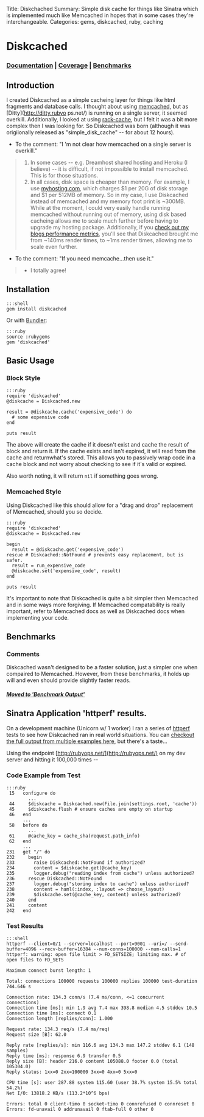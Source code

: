 Title: Diskchached
Summary: Simple disk cache for things like Sinatra which is implemented much like Memcached in hopes that in some cases they're interchangeable.
Categories: gems, diskcached, ruby, caching

# Diskcached

### [Documentation](http://rubyops.github.com/diskcached/doc/Diskcached.html) | [Coverage](http://rubyops.github.com/diskcached/coverage/index.html#_AllFiles) | [Benchmarks](https://github.com/rubyops/diskcached/wiki/Benchmark-Output)

## Introduction

I created Diskcached as a simple cacheing layer for things like html fragments and database calls. I thought about using [memcached](http://memcached.org/), but as [Ditty](http://ditty.rubyo
ps.net/) is running on a single server, it seemed overkill. Additionally, I looked at using [rack-cache](http://rtomayko.github.com/rack-cache/), but I felt it was a bit more complex then I was looking for. So Diskcached was born (although it was origiionally released as "simple\_disk\_cache" -- for about 12 hours).

* To the comment: "I 'm not clear how memcached on a single server is overkill."
>  1. In some cases -- e.g. Dreamhost shared hosting and Heroku (I believe) -- it is difficult, if not impossible to install memcached. This is for those situations.
>  1. In all cases, disk space is cheaper than memory. For example, I use [myhosting.com](http://myhosting.com), which charges $1 per 20G of disk storage and $1 per 512MB of memory. So in my case, I use Diskcached instead of memcached and my memory foot print is ~300MB. While at the moment, I could very easily handle running memcached without running out of memory, using disk based cacheing allows me to scale much further before having to upgrade my hosting package. Additionally, if you [check out my blogs performance metrics](https://github.com/jmervine/ditty/wiki/Performance), you'll see that Diskcached brought me from ~140ms render times, to ~1ms render times, allowing me to scale even further.

* To the comment: "If you need memcache...then use it."
>  * I totally agree!

## Installation

    :::shell
    gem install diskcached

Or with [Bundler](/tag/bundler):

    :::ruby
    source :rubygems
    gem 'diskcached'

## Basic Usage

### Block Style

    :::ruby
    require 'diskcached'
    @diskcache = Diskcached.new

    result = @diskcache.cache('expensive_code') do 
      # some expensive code
    end

    puts result

The above will create the cache if it doesn't exist and cache the result of block and return it. If the cache exists and isn't expired, it will read from the cache and returnwhat's stored. This allows you to passively wrap code in a cache block and not worry about checking to see if it's valid or expired. 

Also worth noting, it will return `nil` if something goes wrong.

### Memcached Style

Using Diskcached like this should allow for a "drag and drop" replacement of Memcached, should you so decide.

    :::ruby
    require 'diskcached'
    @diskcache = Diskcached.new

    begin
      result = @diskcache.get('expensive_code')
    rescue # Diskcached::NotFound # prevents easy replacement, but is safer.
      result = run_expensive_code
      @diskcache.set('expensive_code', result)
    end

    puts result

It's important to note that Diskcached is quite a bit simpler then Memcached and in some ways more forgiving. If Memcached compatability is really important, refer to Memcached docs as well as Diskcached docs when implementing your code.

## Benchmarks

### Comments

Diskcached wasn't designed to be a faster solution, just a simpler
one when compaired to Memcached. However, from these benchmarks,
it holds up will and even should provide slightly faster reads.

##### [Moved to 'Benchmark Output'](https://github.com/rubyops/diskcached/wiki/Benchmark-Output)

## Sinatra Application 'httperf' results.

On a development machine (Unicorn w/ 1 worker) I ran a series of [httperf](http://www.hpl.hp.com/research/linux/httperf/) tests to see how Diskcached ran in real world situations. You can [checkout the full output from multiple examples here](https://gist.github.com/3062334), but there's a taste...

Using the endpoint [http://rubyops.net/](http://rubyops.net/) on my dev server and hitting it 100,000 times --

### Code Example from Test

    :::ruby
     15   configure do
            ...
     44     $diskcache = Diskcached.new(File.join(settings.root, 'cache'))
     45     $diskcache.flush # ensure caches are empty on startup
     46   end
          ...
     58   before do
            ...
     61     @cache_key = cache_sha(request.path_info)
     62   end
          ...
    231   get "/" do
    232     begin
    233       raise Diskcached::NotFound if authorized?
    234       content = $diskcache.get(@cache_key)
    235       logger.debug("reading index from cache") unless authorized?
    236     rescue Diskcached::NotFound
    237       logger.debug("storing index to cache") unless authorized?
    238       content = haml(:index, :layout => choose_layout)
    239       $diskcache.set(@cache_key, content) unless authorized?
    240     end
    241     content
    242   end

### Test Results

    :::shell
    httperf --client=0/1 --server=localhost --port=9001 --uri=/ --send-buffer=4096 --recv-buffer=16384 --num-conns=100000 --num-calls=1
    httperf: warning: open file limit > FD_SETSIZE; limiting max. # of open files to FD_SETS

    Maximum connect burst length: 1

    Total: connections 100000 requests 100000 replies 100000 test-duration 744.646 s

    Connection rate: 134.3 conn/s (7.4 ms/conn, <=1 concurrent connections)
    Connection time [ms]: min 1.9 avg 7.4 max 398.8 median 4.5 stddev 10.5
    Connection time [ms]: connect 0.1
    Connection length [replies/conn]: 1.000

    Request rate: 134.3 req/s (7.4 ms/req)
    Request size [B]: 62.0

    Reply rate [replies/s]: min 116.6 avg 134.3 max 147.2 stddev 6.1 (148 samples)
    Reply time [ms]: response 6.9 transfer 0.5
    Reply size [B]: header 216.0 content 105088.0 footer 0.0 (total 105304.0)
    Reply status: 1xx=0 2xx=100000 3xx=0 4xx=0 5xx=0

    CPU time [s]: user 287.88 system 115.60 (user 38.7% system 15.5% total 54.2%)
    Net I/O: 13818.2 KB/s (113.2*10^6 bps)

    Errors: total 0 client-timo 0 socket-timo 0 connrefused 0 connreset 0
    Errors: fd-unavail 0 addrunavail 0 ftab-full 0 other 0

